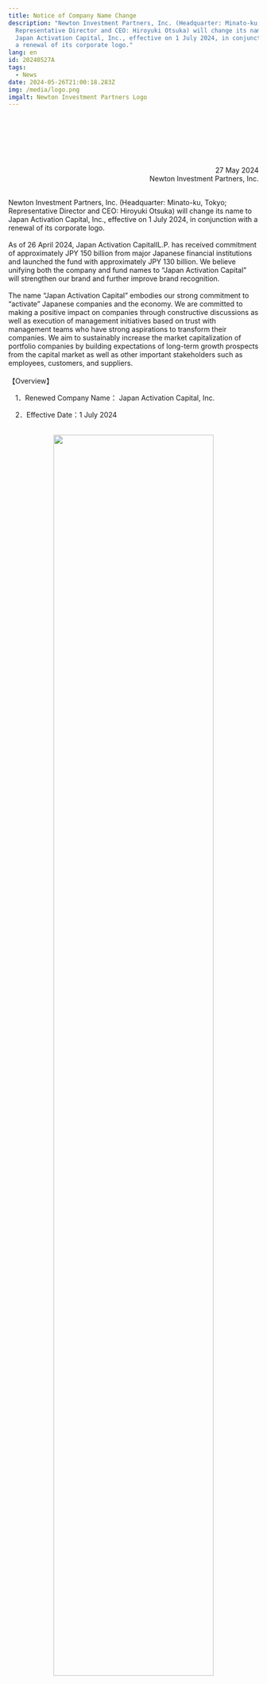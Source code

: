 ```yaml
---
title: Notice of Company Name Change
description: "Newton Investment Partners, Inc. (Headquarter: Minato-ku, Tokyo;
  Representative Director and CEO: Hiroyuki Otsuka) will change its name to
  Japan Activation Capital, Inc., effective on 1 July 2024, in conjunction with
  a renewal of its corporate logo."
lang: en
id: 20240527A
tags:
  - News
date: 2024-05-26T21:00:18.283Z
img: /media/logo.png
imgalt: Newton Investment Partners Logo
---
```

<div style="text-align: right;">
<br><br><br><br><br><br>
27 May 2024<br>Newton Investment Partners, Inc.
</div>

\
Newton Investment Partners, Inc. (Headquarter: Minato-ku, Tokyo; Representative Director and CEO: Hiroyuki Otsuka) will change its name to Japan Activation Capital, Inc., effective on 1 July 2024, in conjunction with a renewal of its corporate logo.\
\
As of 26 April 2024, Japan Activation CapitalⅠL.P. has received commitment of approximately JPY 150 billion from major Japanese financial institutions and launched the fund with approximately JPY 130 billion. We believe unifying both the company and fund names to “Japan Activation Capital” will strengthen our brand and further improve brand recognition.\
\
The name “Japan Activation Capital” embodies our strong commitment to “activate” Japanese companies and the economy. We are committed to making a positive impact on companies through constructive discussions as well as execution of management initiatives based on trust with management teams who have strong aspirations to transform their companies. We aim to sustainably increase the market capitalization of portfolio companies by building expectations of long-term growth prospects from the capital market as well as other important stakeholders such as employees, customers, and suppliers.\
\
【Overview】

　1．Renewed Company Name： Japan Activation Capital, Inc.

　2．Effective Date：1 July 2024
<div align="center">
<br>
<img src= "/media/JAC_logo_p0_RGB.png" width="80%">
</div>
<br>

　3．URL（Effective after 1 July 2024）: <https://japanactivationcapital.com/>\
\
\
**Media Inquiries**\
Kekst CNC\
Minako Otani / Andrew Mandel\
Phone Number：+81-3-5156-0190 / +81-80-4639-9123\
E-Mail：　JapanActivationCapital@kekstcnc.com \
\
This press release is for informational purposes only and is not intended to recommend or solicit any specific transactions, nor is it intended to be a disclosure pursuant to the Financial Instruments and Exchange Act.

[Please see PDF File](/media/20240527ae.pdf)